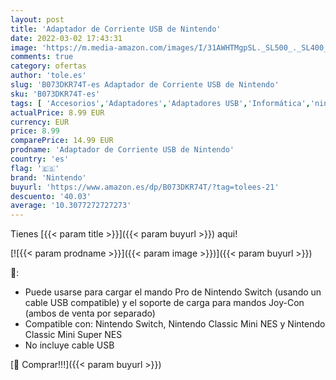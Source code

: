 ```yaml
---
layout: post
title: 'Adaptador de Corriente USB de Nintendo'
date: 2022-03-02 17:43:31
image: 'https://m.media-amazon.com/images/I/31AWHTMgpSL._SL500_._SL400_.jpg'
comments: true
category: ofertas
author: 'tole.es'
slug: 'B073DKR74T-es Adaptador de Corriente USB de Nintendo'
sku: 'B073DKR74T-es'
tags: [ 'Accesorios','Adaptadores','Adaptadores USB','Informática','nintendo', ]
actualPrice: 8.99 EUR
currency: EUR
price: 8.99
comparePrice: 14.99 EUR
prodname: 'Adaptador de Corriente USB de Nintendo'
country: 'es'
flag: '🇪🇸'
brand: 'Nintendo'
buyurl: 'https://www.amazon.es/dp/B073DKR74T/?tag=tolees-21'
descuento: '40.03'
average: '10.3077272727273'
---
```


Tienes [{{< param title >}}]({{< param buyurl >}}) aqui!

[![{{< param prodname >}}]({{< param image >}})]({{< param buyurl >}})

🔎:

- Puede usarse para cargar el mando Pro de Nintendo Switch (usando un cable USB compatible) y el soporte de carga para mandos Joy-Con (ambos de venta por separado)
- Compatible con: Nintendo Switch, Nintendo Classic Mini NES y Nintendo Classic Mini Super NES
- No incluye cable USB

[🛒 Comprar!!!]({{< param buyurl >}})
